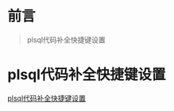 # 前言

> plsql代码补全快捷键设置

# plsql代码补全快捷键设置

[plsql代码补全快捷键设置](https://blog.csdn.net/singit/article/details/72892105)